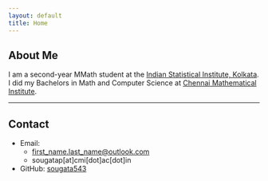 ```yaml
---
layout: default
title: Home
---
```


<style>
main::before {
    content: '';
    position: absolute;
    top: 0;
    left: 0;
    width: 100%;
    height: 100%;
    background-image: url('../images/background_spiral_1.png');
    background-repeat: repeat;
    background-size: auto;
    background-position: 0 0;
    pointer-events: none;
    z-index: 0;
}

main > * {
    position: relative;
    z-index: 1;
}
</style>

## About Me

I am a second-year MMath student at the [Indian Statistical Institute, Kolkata](https://www.isical.ac.in/).  
I did my Bachelors in Math and Computer Science at [Chennai Mathematical Institute](https://www.cmi.ac.in/).

<!--Test:

Inline: $E = mc^2$ and $\int_0^1 x^2\,dx = \frac13$.

Display:
$$
\sum_{n=1}^\infty \frac{1}{n^2} = \frac{\pi^2}{6}
$$

Inline code in JuliaMono: `x^2 + y^2 = something I dont care`
-->
---

## Contact

- Email:
    - first_name.last_name@outlook.com 
    - sougatap[at]cmi[dot]ac[dot]in  
- GitHub: [sougata543](https://github.com/sougata543)

